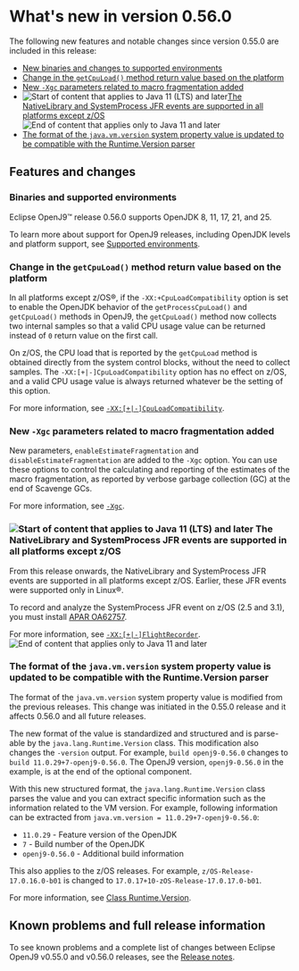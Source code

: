 <!--
* Copyright (c) 2017, 2025 IBM Corp. and others
*
* This program and the accompanying materials are made
* available under the terms of the Eclipse Public License 2.0
* which accompanies this distribution and is available at
* https://www.eclipse.org/legal/epl-2.0/ or the Apache
* License, Version 2.0 which accompanies this distribution and
* is available at https://www.apache.org/licenses/LICENSE-2.0.
*
* This Source Code may also be made available under the
* following Secondary Licenses when the conditions for such
* availability set forth in the Eclipse Public License, v. 2.0
* are satisfied: GNU General Public License, version 2 with
* the GNU Classpath Exception [1] and GNU General Public
* License, version 2 with the OpenJDK Assembly Exception [2].
*
* [1] https://www.gnu.org/software/classpath/license.html
* [2] https://openjdk.org/legal/assembly-exception.html
*
* SPDX-License-Identifier: EPL-2.0 OR Apache-2.0 OR GPL-2.0-only WITH Classpath-exception-2.0 OR GPL-2.0-only WITH OpenJDK-assembly-exception-1.0
-->

# What's new in version 0.56.0

The following new features and notable changes since version 0.55.0 are included in this release:

- [New binaries and changes to supported environments](#binaries-and-supported-environments)
- [Change in the `getCpuLoad()` method return value based on the platform](#change-in-the-getcpuload-method-return-value-based-on-the-platform)
- [New `-Xgc` parameters related to macro fragmentation added](#new-xgc-parameters-related-to-macro-fragmentation-added)
- ![Start of content that applies to Java 11 (LTS) and later](cr/java11plus.png)[The NativeLibrary and SystemProcess JFR events are supported in all platforms except z/OS](#the-nativelibrary-and-systemprocess-jfr-events-are-supported-in-all-platforms-except-zos) ![End of content that applies only to Java 11 and later](cr/java_close_lts.png)
- [The format of the `java.vm.version` system property value is updated to be compatible with the Runtime.Version parser](#the-format-of-the-javavmversion-system-property-value-is-updated-to-be-compatible-with-the-runtimeversion-parser)

## Features and changes

### Binaries and supported environments

Eclipse OpenJ9&trade; release 0.56.0 supports OpenJDK 8, 11, 17, 21, and 25.

To learn more about support for OpenJ9 releases, including OpenJDK levels and platform support, see [Supported environments](openj9_support.md).

### Change in the `getCpuLoad()` method return value based on the platform

In all platforms except z/OS&reg;, if the `-XX:+CpuLoadCompatibility` option is set to enable the OpenJDK behavior of the `getProcessCpuLoad()` and `getCpuLoad()` methods in OpenJ9, the `getCpuLoad()` method now collects two internal samples so that a valid CPU usage value can be returned instead of `0` return value on the first call.

On z/OS, the CPU load that is reported by the `getCpuLoad` method is obtained directly from the system control blocks, without the need to collect samples. The `-XX:[+|-]CpuLoadCompatibility` option has no effect on z/OS, and a valid CPU usage value is always returned whatever be the setting of this option.

For more information, see [`-XX:[+|-]CpuLoadCompatibility`](xxcpuloadcompatibility.md).

### New `-Xgc` parameters related to macro fragmentation added

New parameters, `enableEstimateFragmentation` and `disableEstimateFragmentation` are added to the `-Xgc` option. You can use these options to control the calculating and reporting of the estimates of the macro fragmentation, as reported by verbose garbage collection (GC) at the end of Scavenge GCs.

For more information, see [`-Xgc`](xgc.md#disableestimatefragmentation).

### ![Start of content that applies to Java 11 (LTS) and later](cr/java11plus.png) The NativeLibrary and SystemProcess JFR events are supported in all platforms except z/OS

From this release onwards, the NativeLibrary and SystemProcess JFR events are supported in all platforms except z/OS. Earlier, these JFR events were supported only in Linux&reg;.

To record and analyze the SystemProcess JFR event on z/OS (2.5 and 3.1), you must install [APAR OA62757](https://www.ibm.com/support/pages/apar/OA62757).

For more information, see [`-XX:[+|-]FlightRecorder`](xxflightrecorder.md). ![End of content that applies only to Java 11 and later](cr/java_close_lts.png)

### The format of the `java.vm.version` system property value is updated to be compatible with the Runtime.Version parser

The format of the `java.vm.version` system property value is modified from the previous releases. This change was initiated in the 0.55.0 release and it affects 0.56.0 and all future releases.

The new format of the value is standardized and structured and is parse-able by the `java.lang.Runtime.Version` class. This modification also changes the `-version` output. For example, `build openj9-0.56.0` changes to `build 11.0.29+7-openj9-0.56.0`. The OpenJ9 version, `openj9-0.56.0` in the example, is at the end of the optional component.

With this new structured format, the `java.lang.Runtime.Version` class parses the value and you can extract specific information such as the information related to the VM version. For example, following information can be extracted from `java.vm.version = 11.0.29+7-openj9-0.56.0`:

- `11.0.29` - Feature version of the OpenJDK
- `7` - Build number of the OpenJDK
- `openj9-0.56.0` - Additional build information

This also applies to the z/OS releases. For example, `z/OS-Release-17.0.16.0-b01` is changed to `17.0.17+10-zOS-Release-17.0.17.0-b01`.

For more information, see [Class Runtime.Version](https://docs.oracle.com/en/java/javase/25/docs/api/java.base/java/lang/Runtime.Version.html).

## Known problems and full release information

To see known problems and a complete list of changes between Eclipse OpenJ9 v0.55.0 and v0.56.0 releases, see the [Release notes](https://github.com/eclipse-openj9/openj9/blob/master/doc/release-notes/0.56/0.56.md).

<!-- ==== END OF TOPIC ==== version0.56.md ==== -->
